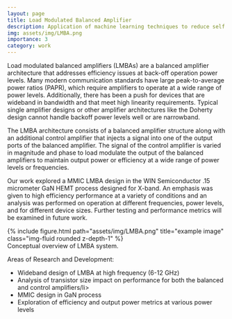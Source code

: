 ```yaml
---
layout: page
title: Load Modulated Balanced Amplifier 
description: Application of machine learning techniques to reduce self interference in full-duplex system
img: assets/img/LMBA.png
importance: 3
category: work
---
```

Load modulated balanced amplifiers (LMBAs) are a balanced amplifier architecture that addresses efficiency issues at back-off operation power levels. Many modern communication standards have large peak-to-average power ratios (PAPR), which require amplifiers to operate at a wide range of power levels. Additionally, there has been a push for devices that are wideband in bandwidth and that meet high linearity requirements. Typical single amplifier designs or other amplifier architectures like the Doherty design cannot handle backoff power levels well or are narrowband.

The LMBA architecture consists of a balanced amplifier structure along with an additional control amplifier that injects a signal into one of the output ports of the balanced amplifier. The signal of the control amplifier is varied in magnitude and phase to load modulate the output of the balanced amplifiers to maintain output power or efficiency at a wide range of power levels or frequencies. 

Our work explored a MMIC LMBA design in the WIN Semiconductor .15 micrometer GaN HEMT process designed for X-band. An emphasis was given to high efficiency performance at a variety of conditions and an analysis was performed on operation at different frequencies, power levels, and for different device sizes. Further testing and performance metrics will be examined in future work.   


<div class="row">
    <div class="col-sm mt-3 mt-md-0">
        {% include figure.html path="assets/img/LMBA.png" title="example image" class="img-fluid rounded z-depth-1" %}
    </div>
</div>
<div class="caption">
    Conceptual overview of LMBA system.
</div>

Areas of Research and Development:
<ul>
<li> Wideband design of LMBA at high frequency (6-12 GHz)</li>
<li>Analysis of transistor size impact on performance for both the balanced and control amplifiers/li>
<li>MMIC design in GaN process </li>
<li>Exploration of efficiency and output power metrics at various power levels</li>
</ul>
